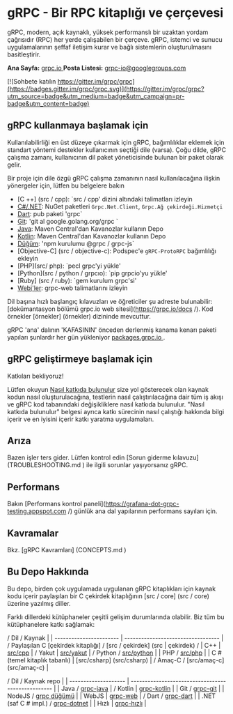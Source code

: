 # gRPC - Bir RPC kitaplığı ve çerçevesi

gRPC, modern, açık kaynaklı, yüksek performanslı bir uzaktan yordam çağrısıdır (RPC)
her yerde çalışabilen bir çerçeve. gRPC, istemci ve sunucu uygulamalarının
şeffaf iletişim kurar ve bağlı sistemlerin oluşturulmasını basitleştirir.

<Tablo>
  <tr>
    <td><b>Ana Sayfa:</b></td>
    <td><a href="https://grpc.io /">grpc.io </a></td>
  </tr>
  <tr>
    <td><b>Posta Listesi:</b></td>
    <td><a href="https://groups.google.com/forum /#!forum/grpc-ıo">grpc-io@googlegroups.com </a></td>
  </tr>
</Tablo>

[![Sohbete katılın https://gitter.im/grpc/grpc](https://badges.gitter.im/grpc/grpc.svg)](https://gitter.im/grpc/grpc?utm_source=badge&utm_medium=badge&utm_campaign=pr-badge&utm_content=badge)

## gRPC kullanmaya başlamak için

Kullanılabilirliği en üst düzeye çıkarmak için gRPC, bağımlılıklar eklemek için standart yöntemi destekler
kullanıcının seçtiği dile (varsa). Çoğu dilde, gRPC
çalışma zamanı, kullanıcının dil paket yöneticisinde bulunan bir paket olarak gelir.

Bir proje için dile özgü gRPC çalışma zamanının nasıl kullanılacağına ilişkin yönergeler için,
lütfen bu belgelere bakın

- [C ++] (src / cpp): `src / cpp' dizini altındaki talimatları izleyin
- [C#/.NET](https://github.com/grpc/grpc-dotnet ): NuGet paketleri `Grpc.Net.Client`, `Grpc.Ağ çekirdeği.Hizmetçi`
- [Dart](https://github.com/grpc/grpc-dart ): pub paketi 'grpc`
- [Git](https://github.com/grpc/grpc-go ): 'git al google.golang.org/grpc `
- [Java](https://github.com/grpc/grpc-java ): Maven Central'dan Kavanozlar kullanın
  Depo
- [Kotlin](https://github.com/grpc/grpc-kotlin ): Maven Central'dan Kavanozlar kullanın
  Depo
- [Düğüm](https://github.com/grpc/grpc-node ): 'npm kurulumu @grpc / grpc-js`
- [Objective-C] (src / objective-c): Podspec'e `gRPC-ProtoRPC` bağımlılığı ekleyin
- [PHP](src/ php): `pecl grpc'yi yükle'
- [Python](src / python / grpcıo): `pip grpcio'yu yükle'
- [Ruby] (src / ruby): `gem kurulum grpc'si'
- [Webj'ler](https://github.com/grpc/grpc-web ): grpc-web talimatlarını izleyin

Dil başına hızlı başlangıç kılavuzları ve öğreticiler şu adreste bulunabilir:
[dokümantasyon bölümü grpc.io web sitesi](https://grpc.io/docs /). Kod
örnekler [örnekler] (örnekler) dizininde mevcuttur.

gRPC 'ana' dalının 'KAFASININ' önceden derlenmiş kanama kenarı paketi yapıları şunlardır
her gün yükleniyor [packages.grpc.io ](https://packages.grpc.io ).

## gRPC geliştirmeye başlamak için

Katkıları bekliyoruz!

Lütfen okuyun [Nasıl katkıda bulunulur](CONTRIBUTING.md ) size yol gösterecek olan
kaynak kodun nasıl oluşturulacağına, testlerin nasıl çalıştırılacağına dair tüm iş akışı ve
gRPC kod tabanındaki değişikliklere nasıl katkıda bulunulur. "Nasıl katkıda bulunulur" belgesi
ayrıca katkı sürecinin nasıl çalıştığı hakkında bilgi içerir ve en iyisini içerir
katkı yaratma uygulamaları.

## Arıza

Bazen işler ters gider. Lütfen kontrol edin
[Sorun giderme kılavuzu] (TROUBLESHOOTING.md ) ile ilgili sorunlar yaşıyorsanız
gRPC.

## Performans

Bakın
[Performans kontrol paneli](https://grafana-dot-grpc-testing.appspot.com /)
günlük ana dal yapılarının performans sayıları için.

## Kavramalar

Bkz. [gRPC Kavramları] (CONCEPTS.md )

## Bu Depo Hakkında

Bu depo, birden çok uygulamada uygulanan gRPC kitaplıkları için kaynak kodu içerir
paylaşılan bir C çekirdek kitaplığının [src / core] (src / core) üzerine yazılmış diller.

Farklı dillerdeki kütüphaneler çeşitli gelişim durumlarında olabilir. Biz
tüm bu kütüphanelere katkı sağlamak:

/ Dil / Kaynak |
| ----------------------- | ---------------------------------- |
/ Paylaşılan C [çekirdek kitaplığı] / [src / çekirdek] (src | çekirdek) /
| C++ | [src/cpp](src/cpp) |
/ Yakut | [src/yakut](src/yakut) |
/ Python / [src/python](src/python) |
| PHP / [src/php](src/php) |
| C # (temel kitaplık tabanlı) | [src/csharp] (src/csharp) |
/ Amaç-C / [src/amaç-c] (src/amaç-c) |

/ Dil / Kaynak repo |
| -------------------- | -------------------------------------------------- |
| Java / [grpc-java](https://github.com/grpc/grpc-java ) |
/ Kotlin | [grpc-kotlin](https://github.com/grpc/grpc-kotlin ) |
| Git / [grpc-git](https://github.com/grpc/grpc-go ) |
| NodeJS / [grpc düğümü](https://github.com/grpc/grpc-node ) |
| WebJS | [grpc-web](https://github.com/grpc/grpc-web ) |
/ Dart / [grpc-dart](https://github.com/grpc/grpc-dart ) |
| .NET (saf C # impl.) / [grpc-dotnet](https://github.com/grpc/grpc-dotnet ) |
| Hızlı | [grpc-hızlı](https://github.com/grpc/grpc-swift ) |
